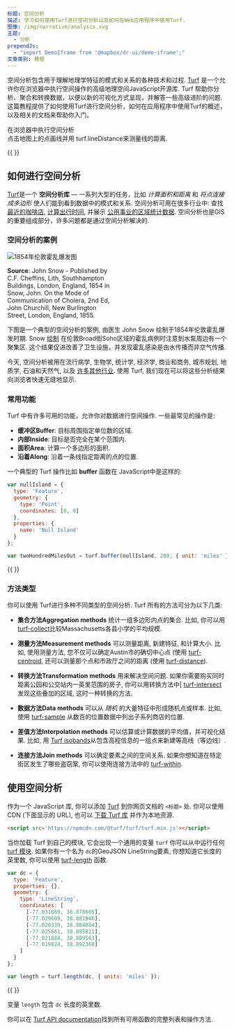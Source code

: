 ```yaml
---
标题: 空间分析
描述: 学习如何使用Turf进行空间分析以及如何在Web应用程序中使用Turf.
图像: /img/narrative/analysis.svg
主题:
  - 分析
prependJs:
  - "import DemoIframe from '@mapbox/dr-ui/demo-iframe';"
文章类别: 教程
---
```


空间分析包含用于理解地理学特征的模式和关系的各种技术和过程. [Turf](http://turfjs.org/) 是一个允许你在浏览器中执行空间操作的高级地理空间JavaScript开源库. Turf 帮助你分析、聚合和转换数据，以便以新的可视化方式呈现，并解答一些高级进阶的问题. 这篇教程提供了如何使用Turf进行空间分析，如何在应用程序中使用Turf的概述，以及相关的文档来帮助你入门。
<div class='bg-white border-b'>
  <div class='txt-m txt-bold'>在浏览器中执行空间分析</div>
  <div class='txt-xs pb6'>点击地图上的点画线并用 turf.lineDistance来测量线的距离.</div>
</div>

{{
  <DemoIframe src="/help/demos/how-mapbox-works/spatial-analysis.html" />
}}

## 如何进行空间分析

[Turf](http://turfjs.org/)是一个 **空间分析库** &mdash; 一系列大型的任务，比如 _计算面积和距离_ 和 _将点连接成多边形_ 使人们能到看到数据中的模式和关系. 空间分析可用在很多行业中: 查找 [最近的咖啡店](https://www.mapbox.com/blog/coffee-with-turf/), [计算出行时间](https://www.mapbox.com/blog/playback-the-iditarod-with-turf/), 并展示 [公用事业的区域统计数据](https://www.mapbox.com/blog/turf-government-data/). 空间分析也是GIS的重要组成部分，许多问题都是通过空间分析解决的.

### 空间分析的案例

<div class='fr pl12' style='width:50%'>
  <img alt='1854年伦敦霍乱爆发图' src='/help/img/screenshots/snow-cholera-map-1.jpg' />
  <p class='caption'><strong>Source</strong>: John Snow - Published by C.F. Cheffins, Lith, Southhampton Buildings, London, England, 1854 in Snow, John. On the Mode of Communication of Cholera, 2nd Ed, John Churchill, New Burlington Street, London, England, 1855.</p>
</div>

下图是一个典型的空间分析的案例, 由医生 John Snow 绘制于1854年伦敦霍乱爆发时期. Snow [绘制](http://en.wikipedia.org/wiki/1854_Broad_Street_cholera_outbreak) 在伦敦Broad街Soho区域的霍乱病例时注意到水泵周边有一个聚集区. 这个结果促进改善了卫生设施，并发现霍乱感染是由水传播而非空气传播.

今天, 空间分析被用在流行病学, 生物学, 统计学, 经济学, 商业和商务, 城市规划, 地质学, 石油和天然气, 以及 [许多其他行业](https://www.mapbox.com/industries/). 使用 Turf, 我们现在可以将这些分析结果向浏览者快速无缝地显示.

### 常用功能

Turf 中有许多可用的功能，允许你对数据进行空间操作. 一些最常见的操作是:

- **缓冲区Buffer**: 目标周围指定单位数的区域.
- **内部Inside**: 目标是否完全在某个范围内.
- **面积Area**: 计算一个多边形的面积.
- **沿着Along**: 沿着一条线指定距离的点的位置.

一个典型的 Turf 操作比如 **buffer** 函数在 JavaScript中是这样的:

```js
var nullIsland = {
  type: 'Feature',
  geometry: {
    type: 'Point',
    coordinates: [0, 0]
  },
  properties: {
    name: 'Null Island'
  }
};

var twoHundredMilesOut = turf.buffer(nullIsland, 200, { unit: 'miles' });

```

{{
  <DemoIframe src="/help/demos/turf-intro/nullisland.html" />
}}

### 方法类型

你可以使用 Turf进行多种不同类型的空间分析. Turf 所有的方法可分为以下几类:

- **集合方法Aggregation methods** 统计一组多边形内点的集合. 比如, 你可以用 [turf-collect](http://turfjs.org/docs#collect)比较Massachusetts各县小学的平均规模.

- **测量方法Measurement methods** 可以测量距离, 新建特征, 和计算大小. 比如, 使用测量方法, 您不仅可以确定Austin市的确切中心点 (使用 [turf-centroid](http://turfjs.org/docs#centroid), 还可以测量那个点和市政厅之间的距离 (使用 [turf-distance](http://turfjs.org/docs#distance)).

- **转换方法Transformation methods** 用来解决空间问题. 如果你需要购买同时距离公园和公交站内一英里范围的房子, 你可以用转换方法中[ [turf-intersect](http://turfjs.org/docs#intersect)发现这些叠加的区域, 这时一种转换的方法.

- **数据方法Data methods** 可以从 *随机* 的大量特征中形成随机点或样本. 比如, 使用 [turf-sample](http://turfjs.org/docs#sample) 从数百的位置数据中列出子系列商店的位置.

- **差值方法Interpolation methods** 可以估算或计算数据的平均值，并可视化结果. 比如, 用 [Turf isobands](http://turfjs.org/docs#isolines)从包含高程信息的一组点来新建等高线（等边线）.

- **连接方法Join methods** 可以确定要素之间的空间关系. 如果你想知道在特定街区发生了哪些盗窃案, 你可以使用连接方法中的 [turf-within](http://turfjs.org/docs#within).


## 使用空间分析

作为一个 JavaScript 库, 你可以添加 [Turf](http://turfjs.org/) 到你网页文档的 `<标题>` 处. 你可以使用 CDN (下面显示的 URL), 也可以 [下载 Turf 库](http://turfjs.org/) 并作为本地资源.

```html
<script src='https://npmcdn.com/@turf/turf/turf.min.js'></script>
```

当你加载 Turf 到自己的模块, 它会出现一个通用的变量 `turf` 你可以从中运行任何 [turf 模块](http://turfjs.org/docs). 如果你有一个名为 `dc`的GeoJSON LineString要素, 你想知道它长度的英里数, 你可以使用 [turf-length](http://turfjs.org/docs#length) 函数.

```js
var dc = {
  type: 'Feature',
  properties: {},
  geometry: {
    type: 'LineString',
    coordinates: [
      [-77.031669, 38.878605],
      [-77.029609, 38.881946],
      [-77.020339, 38.884084],
      [-77.025661, 38.885821],
      [-77.021884, 38.889563],
      [-77.019824, 38.892368]
    ]
  }
};

var length = turf.length(dc, { units: 'miles' });
```

{{
  <DemoIframe src="/help/demos/turf-intro/linestring.html" />
}}

变量 `length` 包含 `dc` 长度的英里数.


你可以在 [Turf API documentation](http://turfjs.org/docs)找到所有可用函数的完整列表和操作方法.


